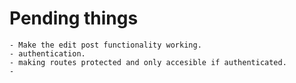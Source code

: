 # Pending things
    - Make the edit post functionality working.
    - authentication.
    - making routes protected and only accesible if authenticated.
    - 